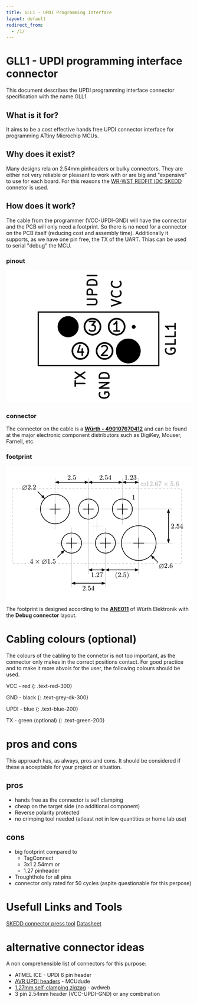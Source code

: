 ```yaml
---
title: GLL1 - UPDI Programming Interface
layout: default
redirect_from:
  - /1/
---
```


# GLL1 - UPDI programming interface connector

This document describes the UPDI programming interface connector specification with the name GLL1. 

## What is it for?

It aims to be a cost effective hands free UPDI connector interface for programming ATtiny Microchip MCUs. 

## Why does it exist?

Many designs rela on 2.54mm pinheaders or bulky connectors. 
They are either not very reliable or pleasant to work with or are big and "expensive" to use for each board. 
For this reasons the [WR-WST REDFIT IDC SKEDD](https://www.we-online.com/en/components/products/REDFIT_IDC_SKEDD) connetor is used. 

## How does it work?

The cable from the programmer (VCC-UPDI-GND) will have the connector and the PCB will only need a footprint. 
So there is no need for a connector on the PCB itself (reducing cost and assembly time).
Additionally it supports, as we have one pin free, the TX of the UART.
Thias can be used to serial "debug" the MCU. 

### pinout

![](../assets/gll1-pinout.svg)

### connector

The connector on the cable is a [**Würth - 490107670412**](https://www.we-online.com/en/components/products/REDFIT_IDC_SKEDD) and can be found at the major electronic component distributors such as DigiKey, Mouser, Farnell, etc. 

### footprint

![](../assets/gll1-footprint-dimensions.svg)

The footprint is designed according to the [**ANE011**](https://www.we-online.com/components/media/o210254v410%20ANE011b_EN.pdf) of Würth Elektronik with the **Debug connector** layout. 

# Cabling colours (optional)

The colours of the cabling to the connetor is not too important, as the connector only makes in the correct positions contact. 
For good practice and to make it more abvois for the user, the following colours should be used. 

VCC - red 
{: .text-red-300}

GND - black 
{: .text-grey-dk-300}

UPDI - blue
{: .text-blue-200}

TX - green (optional)
{: .text-green-200}

# pros and cons

This approach has, as always, pros and cons. 
It should be considered if these a acceptable for your project or situation. 

## pros
- hands free as the connector is self clamping
- cheap on the target side (no additional component)
- Reverse polarity protected
- no crimping tool needed (atleast not in low quantities or home lab use)

## cons
- big footprint compared to 
  - TagConnect 
  - 3x1 2.54mm or 
  - 1.27 pinheader
- Troughthole for all pins
- connector only rated for 50 cycles (aspite questionable for this perpose)

# Usefull Links and Tools

[SKEDD connector press tool](https://www.thingiverse.com/thing:6157896)
[Datasheet](https://www.we-online.com/components/products/datasheet/490107670412.pdf)

# alternative connector ideas

A non comprehensible list of connectors for this purpose:
- ATMEL ICE - UPDI 6 pin header
- [AVR UPDI headers](https://microchip.my.site.com/s/article/ATMEL-ICE---UPDI-6-pin-header-internal-connections-during-programing) - MCUdude
- [1.27mm self-clamping zigzag](https://avdweb.nl/arduino/attiny3217/ftdi-updi-connector) - avdweb
- 3 pin 2.54mm header (VCC-UPDI-GND) or any combination
